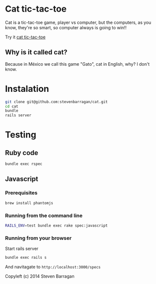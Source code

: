 Cat tic-tac-toe
===============

Cat is a tic-tac-toe game, player vs computer, but the computers, as you know, they're so smart, so computer always is going to win!!

Try it [cat tic-tac-toe](http://cat-tictactoe.herokuapp.com/)

Why is it called cat?
--------------------

Because in México we call this game "Gato", cat in English, why? I don't know.

Instalation
===========

```sh
git clone git@github.com:stevenbarragan/cat.git
cd cat
bundle
rails server
```

Testing
=======

## Ruby code

```sh
bundle exec rspec
```
## Javascript

### Prerequisites
```sh
brew install phantomjs
```

### Running from the command line

```sh
RAILS_ENV=test bundle exec rake spec:javascript
```

### Running from your browser

Start rails server
```sh
bundle exec rails s
```
And navitagate to `http://localhost:3000/specs`


Copyleft (c) 2014 Steven Barragan
